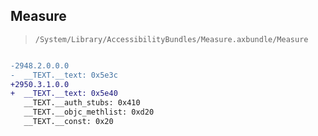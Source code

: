 ## Measure

> `/System/Library/AccessibilityBundles/Measure.axbundle/Measure`

```diff

-2948.2.0.0.0
-  __TEXT.__text: 0x5e3c
+2950.3.1.0.0
+  __TEXT.__text: 0x5e40
   __TEXT.__auth_stubs: 0x410
   __TEXT.__objc_methlist: 0xd20
   __TEXT.__const: 0x20

```
